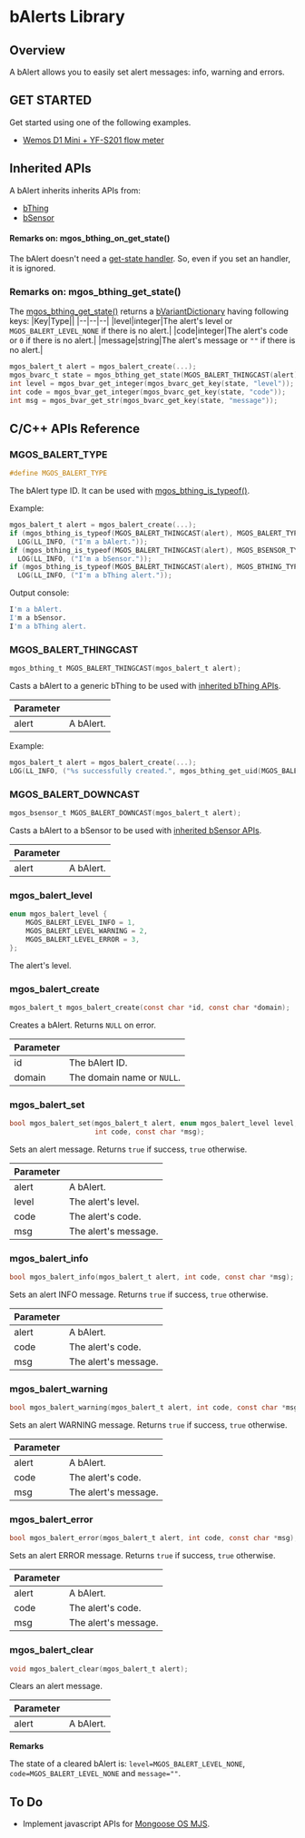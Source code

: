 # bAlerts Library
## Overview
A bAlert allows you to easily set alert messages: info, warning and errors.
## GET STARTED
Get started using one of the following examples.
* [Wemos D1 Mini + YF-S201 flow meter](https://github.com/diy365-mgos/balert-gpio#get-started)
## Inherited APIs
A bAlert inherits inherits APIs from:
- [bThing](https://github.com/diy365-mgos/bthing)
- [bSensor](https://github.com/diy365-mgos/bsensor)
#### Remarks on: mgos_bthing_on_get_state()
The bAlert doesn't need a [get-state handler](https://github.com/diy365-mgos/bthing#mgos_bthing_get_state_handler_t). So, even if you set an handler, it is ignored.
### Remarks on: mgos_bthing_get_state()
The [mgos_bthing_get_state()](https://github.com/diy365-mgos/bthing#mgos_bthing_get_state) returns a [bVariantDictionary](https://github.com/diy365-mgos/bvar-dic) having following keys:
|Key|Type||
|--|--|--|
|level|integer|The alert's level or `MGOS_BALERT_LEVEL_NONE` if there is no alert.|
|code|integer|The alert's code or `0` if there is no alert.|
|message|string|The alert's message or `""` if there is no alert.|
```c
mgos_balert_t alert = mgos_balert_create(...);
mgos_bvarc_t state = mgos_bthing_get_state(MGOS_BALERT_THINGCAST(alert));
int level = mgos_bvar_get_integer(mgos_bvarc_get_key(state, "level"));
int code = mgos_bvar_get_integer(mgos_bvarc_get_key(state, "code"));
int msg = mgos_bvar_get_str(mgos_bvarc_get_key(state, "message"));
```
## C/C++ APIs Reference
### MGOS_BALERT_TYPE
```c
#define MGOS_BALERT_TYPE
```
The bAlert type ID. It can be used with [mgos_bthing_is_typeof()](https://github.com/diy365-mgos/bthing#mgos_bthing_is_typeof).

Example:
```c
mgos_balert_t alert = mgos_balert_create(...);
if (mgos_bthing_is_typeof(MGOS_BALERT_THINGCAST(alert), MGOS_BALERT_TYPE))
  LOG(LL_INFO, ("I'm a bAlert."));
if (mgos_bthing_is_typeof(MGOS_BALERT_THINGCAST(alert), MGOS_BSENSOR_TYPE))
  LOG(LL_INFO, ("I'm a bSensor."));
if (mgos_bthing_is_typeof(MGOS_BALERT_THINGCAST(alert), MGOS_BTHING_TYPE_SENSOR))
  LOG(LL_INFO, ("I'm a bThing alert."));
```
Output console:
```bash
I'm a bAlert.
I'm a bSensor.
I'm a bThing alert.
```
### MGOS_BALERT_THINGCAST
```c
mgos_bthing_t MGOS_BALERT_THINGCAST(mgos_balert_t alert);
```
Casts a bAlert to a generic bThing to be used with [inherited bThing APIs](https://github.com/diy365-mgos/bthing).

|Parameter||
|--|--|
|alert|A bAlert.|

Example:
```c
mgos_balert_t alert = mgos_balert_create(...);
LOG(LL_INFO, ("%s successfully created.", mgos_bthing_get_uid(MGOS_BALERT_THINGCAST(alert))));
```
### MGOS_BALERT_DOWNCAST
```c
mgos_bsensor_t MGOS_BALERT_DOWNCAST(mgos_balert_t alert);
```
Casts a bAlert to a bSensor to be used with [inherited bSensor APIs](https://github.com/diy365-mgos/bsensor).

|Parameter||
|--|--|
|alert|A bAlert.|
### mgos_balert_level
```c
enum mgos_balert_level {
    MGOS_BALERT_LEVEL_INFO = 1,
    MGOS_BALERT_LEVEL_WARNING = 2,
    MGOS_BALERT_LEVEL_ERROR = 3,
};
```
The alert's level.
### mgos_balert_create
```c
mgos_balert_t mgos_balert_create(const char *id, const char *domain);
```
Creates a bAlert. Returns `NULL` on error.

|Parameter||
|--|--|
|id|The bAlert ID.|
|domain|The domain name or `NULL`.|
### mgos_balert_set
```c
bool mgos_balert_set(mgos_balert_t alert, enum mgos_balert_level level,
                     int code, const char *msg);
```
Sets an alert message. Returns `true` if success, `true` otherwise.

|Parameter||
|--|--|
|alert|A bAlert.|
|level|The alert's level.|
|code|The alert's code.|
|msg|The alert's message.|
### mgos_balert_info
```c
bool mgos_balert_info(mgos_balert_t alert, int code, const char *msg);
```
Sets an alert INFO message. Returns `true` if success, `true` otherwise.

|Parameter||
|--|--|
|alert|A bAlert.|
|code|The alert's code.|
|msg|The alert's message.|
### mgos_balert_warning
```c
bool mgos_balert_warning(mgos_balert_t alert, int code, const char *msg);
```
Sets an alert WARNING message. Returns `true` if success, `true` otherwise.

|Parameter||
|--|--|
|alert|A bAlert.|
|code|The alert's code.|
|msg|The alert's message.|
### mgos_balert_error
```c
bool mgos_balert_error(mgos_balert_t alert, int code, const char *msg);
```
Sets an alert ERROR message. Returns `true` if success, `true` otherwise.

|Parameter||
|--|--|
|alert|A bAlert.|
|code|The alert's code.|
|msg|The alert's message.|
### mgos_balert_clear
```c
void mgos_balert_clear(mgos_balert_t alert);
```
Clears an alert message. 

|Parameter||
|--|--|
|alert|A bAlert.|

**Remarks**

The state of a cleared bAlert is: `level=MGOS_BALERT_LEVEL_NONE`, `code=MGOS_BALERT_LEVEL_NONE` and `message=""`.
## To Do
- Implement javascript APIs for [Mongoose OS MJS](https://github.com/mongoose-os-libs/mjs).